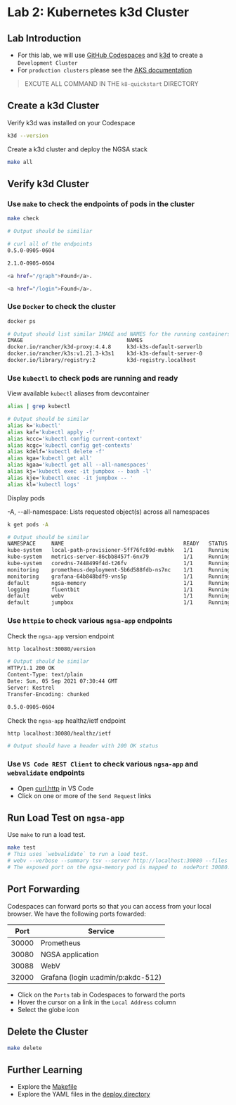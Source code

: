 # Lab 2: Kubernetes k3d Cluster

## Lab Introduction

- For this lab, we will use [GitHub Codespaces](https://github.com/features/codespaces) and [k3d](https://k3d.io/) to create a `Development Cluster`
- For `production clusters` please see the [AKS documentation](https://docs.microsoft.com/en-us/azure/aks/)

> EXCUTE ALL COMMAND IN THE `k8-quickstart` DIRECTORY

## Create a k3d Cluster

Verify k3d was installed on your Codespace

```bash
k3d --version
```

Create a k3d cluster and deploy the NGSA stack

```bash
make all
```

## Verify k3d Cluster

### Use `make` to check the endpoints of pods in the cluster

```bash
make check
```

```bash
# Output should be similiar

# curl all of the endpoints
0.5.0-0905-0604

2.1.0-0905-0604

<a href="/graph">Found</a>.

<a href="/login">Found</a>.
```

### Use `Docker` to check the cluster

```bash
docker ps
```

```bash
# Output should list similar IMAGE and NAMES for the running containers
IMAGE                                 NAMES
docker.io/rancher/k3d-proxy:4.4.8     k3d-k3s-default-serverlb
docker.io/rancher/k3s:v1.21.3-k3s1    k3d-k3s-default-server-0
docker.io/library/registry:2          k3d-registry.localhost
```

### Use `kubectl` to check pods are running and ready

View available `kubectl` aliases from devcontainer

```bash
alias | grep kubectl
```

```bash
# Output should be similar
alias k='kubectl'
alias kaf='kubectl apply -f'
alias kccc='kubectl config current-context'
alias kcgc='kubectl config get-contexts'
alias kdelf='kubectl delete -f'
alias kga='kubectl get all'
alias kgaa='kubectl get all --all-namespaces'
alias kj='kubectl exec -it jumpbox -- bash -l'
alias kje='kubectl exec -it jumpbox -- '
alias kl='kubectl logs'
```

Display pods

-A, --all-namespace: Lists requested object(s) across all namespaces

```bash
k get pods -A
```

```bash
# Output should be similar
NAMESPACE     NAME                                      READY   STATUS    RESTARTS   AGE
kube-system   local-path-provisioner-5ff76fc89d-mvbhk   1/1     Running   0          17m
kube-system   metrics-server-86cbb8457f-6nx79           1/1     Running   0          17m
kube-system   coredns-7448499f4d-t26fv                  1/1     Running   0          17m
monitoring    prometheus-deployment-5b6d588fdb-ns7nc    1/1     Running   0          17m
monitoring    grafana-64b848bdf9-vns5p                  1/1     Running   0          17m
default       ngsa-memory                               1/1     Running   0          17m
logging       fluentbit                                 1/1     Running   0          17m
default       webv                                      1/1     Running   0          16m
default       jumpbox                                   1/1     Running   0          16m
```

### Use `httpie` to check various `ngsa-app` endpoints

Check the `ngsa-app` version endpoint

```bash
http localhost:30080/version
```

```bash
# Output should be similar
HTTP/1.1 200 OK
Content-Type: text/plain
Date: Sun, 05 Sep 2021 07:30:44 GMT
Server: Kestrel
Transfer-Encoding: chunked

0.5.0-0905-0604
```

Check the `ngsa-app` healthz/ietf endpoint

```bash
http localhost:30080/healthz/ietf

# Output should have a header with 200 OK status
```

### Use `VS Code REST Client` to check various `ngsa-app` and `webvalidate` endpoints

- Open [curl.http](../curl.http) in VS Code
- Click on one or more of the `Send Request` links

## Run Load Test on `ngsa-app`

Use `make` to run a load test.

```bash
make test
# This uses `webvalidate` to run a load test.
# webv --verbose --summary tsv --server http://localhost:30080 --files baseline.json
# The exposed port on the ngsa-memory pod is mapped to  nodePort 30080.
```

## Port Forwarding

Codespaces can forward ports so that you can access from your local browser. We have the following ports fowarded:

Port | Service
---- | -------
30000 | Prometheus
30080 | NGSA application
30088 | WebV
32000 | Grafana (login u:admin/p:akdc-512)

- Click on the `Ports` tab in Codespaces to forward the ports
- Hover the cursor on a link in the `Local Address` column
- Select the globe icon

## Delete the Cluster

```bash
make delete
```

## Further Learning

- Explore the [Makefile](../Makefile)
- Explore the YAML files in the [deploy directory](../deploy)
